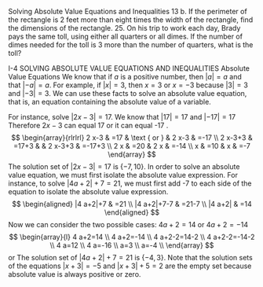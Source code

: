 Solving Absolute Value Equations and Inequalities
13
b. If the perimeter of the rectangle is 2 feet more than eight times the width of the rectangle, find the dimensions of the rectangle.
25. On his trip to work each day, Brady pays the same toll, using either all quarters or all dimes. If the number of dimes needed for the toll is 3 more than the number of quarters, what is the toll?

I-4 SOLVING ABSOLUTE VALUE EQUATIONS AND INEQUALITIES
Absolute Value Equations
We know that if $a$ is a positive number, then $|a|=a$ and that $|-a|=a$. For example, if $|x|=3$, then $x=3$ or $x=-3$ because $|3|=3$ and $|-3|=3$. We can use these facts to solve an absolute value equation, that is, an equation containing the absolute value of a variable.

For instance, solve $|2 x-3|=17$. We know that $|17|=17$ and $|-17|=17$ Therefore $2 x-3$ can equal 17 or it can equal -17 .
$$
\begin{array}{rlrlrl}
2 x-3 & =17 & \text { or } & 2 x-3 & =-17 \\
2 x-3+3 & =17+3 & & 2 x-3+3 & =-17+3 \\
2 x & =20 & 2 x & =-14 \\
x & =10 & x & =-7
\end{array}
$$
The solution set of $|2 x-3|=17$ is $\{-7,10\}$.
In order to solve an absolute value equation, we must first isolate the absolute value expression. For instance, to solve $|4 a+2|+7=21$, we must first add -7 to each side of the equation to isolate the absolute value expression.
$$
\begin{aligned}
|4 a+2|+7 & =21 \\
|4 a+2|+7-7 & =21-7 \\
|4 a+2| & =14
\end{aligned}
$$
Now we can consider the two possible cases: $4 a+2=14$ or $4 a+2=-14$
$$
\begin{array}{l}
4 a+2=14 \\
4 a+2=-14 \\
4 a+2-2=14-2 \\
4 a+2-2=-14-2 \\
4 a=12 \\
4 a=-16 \\
a=3 \\
a=-4 \\
\end{array}
$$
or
The solution set of $|4 a+2|+7=21$ is $\{-4,3\}$.
Note that the solution sets of the equations $|x+3|=-5$ and $|x+3|+5=2$ are the empty set because absolute value is always positive or zero.